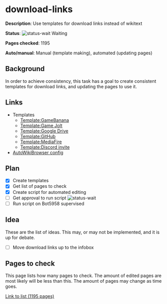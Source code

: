 # download-links

**Description**: Use templates for download links instead of wikitext

**Status**: ![status-wait] Waiting

**Pages checked**: 1195

**Auto/manual**: Manual (template making), automated (updating pages)

## Background

In order to achieve consistency, this task has a goal to create consistent templates for download links, and updating the pages to use it.

## Links

- Templates
  - [Template:GameBanana](https://fridaynightfunking.fandom.com/wiki/Template:GameBanana)
  - [Template:Game Jolt](https://fridaynightfunking.fandom.com/wiki/Template:Game_Jolt)
  - [Template:Google Drive](https://fridaynightfunking.fandom.com/wiki/Template:Google_Drive)
  - [Template:GitHub](https://fridaynightfunking.fandom.com/wiki/Template:GitHub)
  - [Template:MediaFire](https://fridaynightfunking.fandom.com/wiki/Template:MediaFire)
  - [Template:Discord invite](https://fridaynightfunking.fandom.com/wiki/Template:Discord_invite)
- [AutoWikiBrowser config](https://gitlab.com/Hans5958-MWS/fandom-fridaynightfunking/-/blob/master/download-links/awb.xml)

## Plan

- [x] Create templates
- [x] Get list of pages to check
- [x] Create script for automated editing
- [ ] Get approval to run script ![status-wait]
- [ ] Run script on Bot5958 supervised

## Idea

These are the list of ideas. This may, or may not be implemented, and it is up for debate.

- [ ] Move download links up to the infobox
 
## Pages to check

This page lists how many pages to check. The amount of edited pages are most likely will be less than this. The amount of pages may change as time goes.

[Link to list (1195 pages)](pages.txt)

<!-- status start -->
[status-done]: https://upload.wikimedia.org/wikipedia/commons/thumb/4/41/Symbol_confirmed.svg/16px-Symbol_confirmed.svg.png
[status-wait]: https://upload.wikimedia.org/wikipedia/commons/thumb/5/54/Symbol_wait.svg/16px-Symbol_wait.svg.png
[status-stub]: https://upload.wikimedia.org/wikipedia/commons/thumb/f/f5/Symbol_stub_class.svg/16px-Symbol_stub_class.svg.png
[status-ongo]: https://upload.wikimedia.org/wikipedia/commons/thumb/9/94/Symbol_support_vote.svg/16px-Symbol_support_vote.svg.png
[status-done]: https://upload.wikimedia.org/wikipedia/commons/thumb/4/41/Symbol_confirmed.svg/16px-Symbol_confirmed.svg.png
<!-- status end -->
